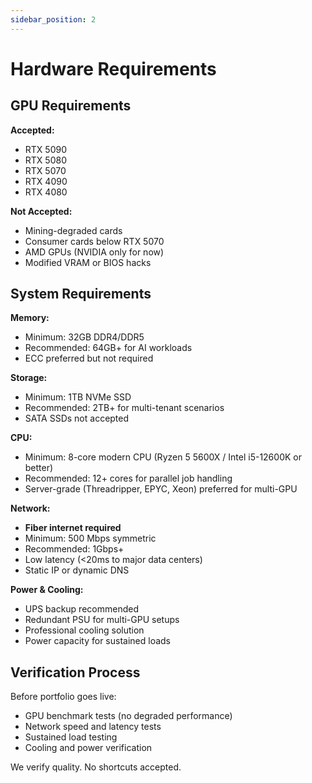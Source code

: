 ```yaml
---
sidebar_position: 2
---
```


# Hardware Requirements

## GPU Requirements

**Accepted:**
- RTX 5090
- RTX 5080
- RTX 5070
- RTX 4090
- RTX 4080

**Not Accepted:**
- Mining-degraded cards
- Consumer cards below RTX 5070
- AMD GPUs (NVIDIA only for now)
- Modified VRAM or BIOS hacks

## System Requirements

**Memory:**
- Minimum: 32GB DDR4/DDR5
- Recommended: 64GB+ for AI workloads
- ECC preferred but not required

**Storage:**
- Minimum: 1TB NVMe SSD
- Recommended: 2TB+ for multi-tenant scenarios
- SATA SSDs not accepted

**CPU:**
- Minimum: 8-core modern CPU (Ryzen 5 5600X / Intel i5-12600K or better)
- Recommended: 12+ cores for parallel job handling
- Server-grade (Threadripper, EPYC, Xeon) preferred for multi-GPU

**Network:**
- **Fiber internet required**
- Minimum: 500 Mbps symmetric
- Recommended: 1Gbps+
- Low latency (<20ms to major data centers)
- Static IP or dynamic DNS

**Power & Cooling:**
- UPS backup recommended
- Redundant PSU for multi-GPU setups
- Professional cooling solution
- Power capacity for sustained loads

## Verification Process

Before portfolio goes live:

- GPU benchmark tests (no degraded performance)
- Network speed and latency tests
- Sustained load testing
- Cooling and power verification

We verify quality. No shortcuts accepted.
